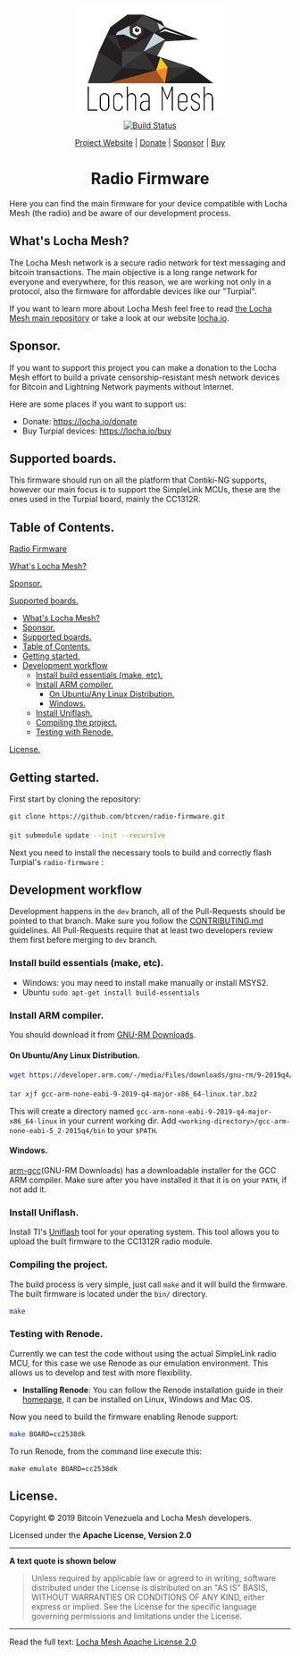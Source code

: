 <p align="center">
  <a href="https://locha.io/">
  <img height="200px" src="doc/LogotipoTurpial-Color.20-09-19.svg">
  </a>
  <br/>
  <a href="https://travis-ci.com/btcven/radio-firmware">
    <img src="https://travis-ci.com/btcven/radio-firmware.svg?branch=master" title="Build Status">
  </a>
</p>

<p align="center">
  <a href="https://locha.io/">Project Website</a> |
  <a href="https://locha.io/donate">Donate</a> |
  <a href="https://github.com/sponsors/rdymac">Sponsor</a> |
  <a href="https://locha.io/buy">Buy</a>
</p>

<h1 align="center">Radio Firmware</h1>

Here you can
find the main firmware for your device compatible with Locha Mesh (the radio)
and be aware of our development process.

## What's Locha Mesh?

The Locha Mesh network is a secure radio network for text messaging and bitcoin
transactions. The main objective is a long range network for everyone and
everywhere, for this reason, we are working not only in a protocol, also the
firmware for affordable devices like our "Turpial".

If you want to learn more about Locha Mesh feel free to read
[the Locha Mesh main repository](https://github.com/btcven/locha) or take a
look at our website [locha.io](https://www.locha.io).

## Sponsor.

If you want to support this project you can make a donation to the Locha Mesh
effort to build a private censorship-resistant mesh network devices for Bitcoin
and Lightning Network payments without Internet.

Here are some places if you want to support us:

- Donate: https://locha.io/donate
- Buy Turpial devices: https://locha.io/buy

## Supported boards.

This firmware should run on all the platform that Contiki-NG supports, however
our main focus is to support the SimpleLink MCUs, these are the ones used in
the Turpial board, mainly the CC1312R.

## Table of Contents.

[Radio Firmware](#radio-firmware)

[What's Locha Mesh?](#whats-locha-mesh)

[Sponsor.](#sponsor)

[Supported boards.](#supported-boards)

- [What's Locha Mesh?](#whats-locha-mesh)
- [Sponsor.](#sponsor)
- [Supported boards.](#supported-boards)
- [Table of Contents.](#table-of-contents)
- [Getting started.](#getting-started)
- [Development workflow](#development-workflow)
  - [Install build essentials (make, etc).](#install-build-essentials-make-etc)
  - [Install ARM compiler.](#install-arm-compiler)
    - [On Ubuntu/Any Linux Distribution.](#on-ubuntuany-linux-distribution)
    - [Windows.](#windows)
  - [Install Uniflash.](#install-uniflash)
  - [Compiling the project.](#compiling-the-project)
  - [Testing with Renode.](#testing-with-renode)

[License.](#license)

## Getting started.

First start by cloning the repository:

```bash
git clone https://github.com/btcven/radio-firmware.git

git submodule update --init --recursive
```

Next you need to install the necessary tools to build and correctly flash
Turpial's `radio-firmware` :

## Development workflow

Development happens in the `dev` branch, all of the Pull-Requests should be
pointed to that branch. Make sure you follow the
[CONTRIBUTING.md](CONTRIBUTING.md) guidelines. All Pull-Requests
require that at least two developers review them first before merging to `dev`
branch.

### Install build essentials (make, etc).

- Windows: you may need to install make manually or install MSYS2.
- Ubuntu `sudo apt-get install build-essentials`

### Install ARM compiler.

You should download it from [GNU-RM Downloads][arm-gcc].

#### On Ubuntu/Any Linux Distribution.

```bash
wget https://developer.arm.com/-/media/Files/downloads/gnu-rm/9-2019q4/RC2.1/gcc-arm-none-eabi-9-2019-q4-major-x86_64-linux.tar.bz2

tar xjf gcc-arm-none-eabi-9-2019-q4-major-x86_64-linux.tar.bz2
```

This will create a directory named
`gcc-arm-none-eabi-9-2019-q4-major-x86_64-linux` in your current working dir.
Add `<working-directory>/gcc-arm-none-eabi-5_2-2015q4/bin` to your `$PATH`.

#### Windows.

[arm-gcc](GNU-RM Downloads) has a downloadable installer for the GCC ARM
compiler. Make sure after you have installed it that it is on your `PATH`, if not add it.

### Install Uniflash.

Install TI's [Uniflash][uniflash] tool for your operating system. This tool
allows you to upload the built firmware to the CC1312R radio module.

### Compiling the project.

The build process is very simple, just call `make` and it will build the
firmware. The built firmware is located under the `bin/` directory.

```bash
make
```

[arm-gcc]: https://developer.arm.com/open-source/gnu-toolchain/gnu-rm/downloads
[uniflash]: https://www.ti.com/tool/UNIFLASH

### Testing with Renode.

Currently we can test the code without using the actual SimpleLink radio MCU,
for this case we use Renode as our emulation environment. This allows us to
develop and test with more flexibility.

 - **Installing Renode**: You can follow the Renode installation guide in their
[homepage][renode], it can be installed on Linux, Windows and Mac OS.

[renode]: https://renode.io/#downloads

Now you need to build the firmware enabling Renode support:

```bash
make BOARD=cc2538dk
```

To run Renode, from the command line execute this:

```
make emulate BOARD=cc2538dk
```

## License.

Copyright © 2019 Bitcoin Venezuela and Locha Mesh developers.

Licensed under the **Apache License, Version 2.0**

---
**A text quote is shown below**

>Unless required by applicable law or agreed to in writing, software
distributed under the License is distributed on an "AS IS" BASIS,
WITHOUT WARRANTIES OR CONDITIONS OF ANY KIND, either express or implied.
See the License for the specific language governing permissions and
limitations under the License.
___
Read the full text:
[Locha Mesh Apache License 2.0](LICENSE)
